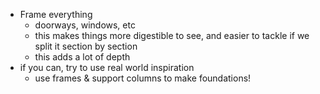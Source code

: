 - Frame everything 
	- doorways, windows, etc
	- this makes things more digestible to see, and easier to tackle if we split it section by section
	- this adds a lot of depth
- if you can, try to use real world inspiration
	- use frames & support columns to make foundations!